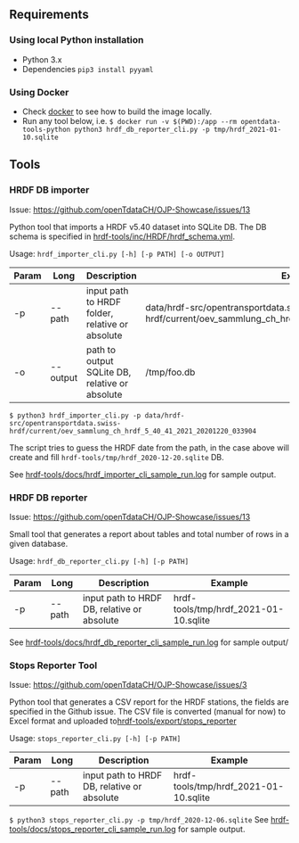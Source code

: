 ## Requirements

### Using local Python installation

- Python 3.x
- Dependencies `pip3 install pyyaml`

### Using Docker

- Check [docker](docker) to see how to build the image locally.
- Run any tool below, i.e. 
`$ docker run -v $(PWD):/app --rm opentdata-tools-python python3 hrdf_db_reporter_cli.py -p tmp/hrdf_2021-01-10.sqlite`

## Tools

### HRDF DB importer

Issue: https://github.com/openTdataCH/OJP-Showcase/issues/13

Python tool that imports a HRDF v5.40 dataset into SQLite DB.
The DB schema is specified in [hrdf-tools/inc/HRDF/hrdf_schema.yml](inc/HRDF/hrdf_schema.yml).

Usage: `hrdf_importer_cli.py [-h] [-p PATH] [-o OUTPUT]`

|Param|Long|Description|Example|
|--|--|--|--|
|-p|--path|input path to HRDF folder, relative or absolute|data/hrdf-src/opentransportdata.swiss-hrdf/current/oev_sammlung_ch_hrdf_5_40_41_2021_20201220_033904|
|-o|--output|path to output SQLite DB, relative or absolute|/tmp/foo.db|

`$ python3 hrdf_importer_cli.py -p data/hrdf-src/opentransportdata.swiss-hrdf/current/oev_sammlung_ch_hrdf_5_40_41_2021_20201220_033904`

The script tries to guess the HRDF date from the path, in the case above will create and fill `hrdf-tools/tmp/hrdf_2020-12-20.sqlite` DB.

See [hrdf-tools/docs/hrdf_importer_cli_sample_run.log](docs/hrdf_importer_cli_sample_run.log) for sample output.

### HRDF DB reporter

Issue: https://github.com/openTdataCH/OJP-Showcase/issues/13

Small tool that generates a report about tables and total number of rows in a given database.

Usage: `hrdf_db_reporter_cli.py [-h] [-p PATH]`

|Param|Long|Description|Example|
|--|--|--|--|
|-p|--path|input path to HRDF DB, relative or absolute|hrdf-tools/tmp/hrdf_2021-01-10.sqlite|

See [hrdf-tools/docs/hrdf_db_reporter_cli_sample_run.log](docs/hrdf_db_reporter_cli_sample_run.log) for sample output/

### Stops Reporter Tool

Issue: https://github.com/openTdataCH/OJP-Showcase/issues/3

Python tool that generates a CSV report for the HRDF stations, the fields are specified in the Github issue.
The CSV file is converted (manual for now) to Excel format and uploaded to[hrdf-tools/export/stops_reporter](hrdf-toolsexport/stops_reporter)

Usage: `stops_reporter_cli.py [-h] [-p PATH]`

|Param|Long|Description|Example|
|--|--|--|--|
|-p|--path|input path to HRDF DB, relative or absolute|hrdf-tools/tmp/hrdf_2021-01-10.sqlite|

`$ python3 stops_reporter_cli.py -p tmp/hrdf_2020-12-06.sqlite`
See [hrdf-tools/docs/stops_reporter_cli_sample_run.log](docs/stops_reporter_cli_sample_run.log) for sample output.

